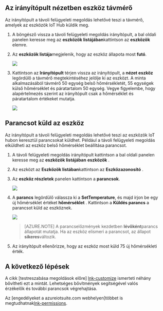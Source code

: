 ## <a name="view-device-telemetry-in-the-dashboard"></a>Az irányítópult nézetben eszköz távmérő

Az irányítópult a távoli felügyeleti megoldás lehetővé teszi a távmérő, amelyek az eszközök IoT Hub küldik meg.

1. A böngésző vissza a távoli felügyeleti megoldás irányítópult, a bal oldali panelen keresse meg az **eszközök listájában**kattintson az **eszközök** elemre.

2. Az **eszközök listája**megjelenik, hogy az eszköz állapota most **futó**.

    ![][18]

3. Kattintson az **Irányítópult** térjen vissza az irányítópult, a **nézet eszköz** legördülő a távmérő megtekintéséhez jelölje ki az eszközt. A minta alkalmazásából távmérő 50 egység belső hőmérsékletét, 55 egységek külső hőmérséklet és páratartalom 50 egység. Vegye figyelembe, hogy alapértelmezés szerint az irányítópult csak a hőmérséklet és páratartalom értékeket mutatja.

    ![][img-telemetry]

## <a name="send-a-command-to-your-device"></a>Parancsot küld az eszköz

Az irányítópult a távoli felügyeleti megoldás lehetővé teszi az eszközök IoT hubon keresztül parancsokat küldhet. Például a távoli felügyeleti megoldás elküldheti az eszköz belső hőmérséklet beállítása parancsot.

1. A távoli felügyeleti megoldás irányítópult kattintson a bal oldali panelen keresse meg az **eszközök listájában** **eszközök** .

2. Az eszközt az **Eszközök listában**kattintson az **Eszközazonosító** .

3. Az **eszköz részletek** panelen kattintson a **parancsok**.

    ![][13]

4. A **parancs** legördülő válassza ki a **SetTemperature**, és majd írjon be egy új hőmérséklet értéket **hőmérséklet** . Kattintson a **Küldés parancs** a parancsot küld az eszköznek.

    ![][14]

    > [AZURE.NOTE] A parancselőzmények kezdetben **lévőként**parancs állapotát mutatja. Ha az eszköz elismeri a parancsot, az állapot **sikeres**változik.

5. Az irányítópult ellenőrizze, hogy az eszköz most küld 75 új hőmérsékleti érték.

## <a name="next-steps"></a>A következő lépések

A cikk [testreszabása megoldások előre] [ lnk-customize] ismerteti néhány bővítheti ezt a mintát. Lehetséges bővítmények segítségével valós érzékelők és további parancsok végrehajtása.

Az [engedélyeket a azureiotsuite.com webhelyen]többet is megtudhatnak[lnk-permissions].

[13]: ./media/iot-suite-visualize-connecting/suite4.png
[14]: ./media/iot-suite-visualize-connecting/suite7-1.png
[18]: ./media/iot-suite-visualize-connecting/suite10.png
[img-telemetry]: ./media/iot-suite-visualize-connecting/telemetry.png
[lnk-customize]: ../articles/iot-suite/iot-suite-guidance-on-customizing-preconfigured-solutions.md
[lnk-permissions]: ../articles/iot-suite/iot-suite-permissions.md
